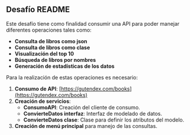 ## Desafío README

Este desafío tiene como finalidad consumir una API para poder manejar diferentes operaciones tales como:
   - **Consulta de libros como json**
   - **Consulta de libros como clase**
   - **Visualización del top 10**
   - **Búsqueda de libros por nombres**
   - **Generación de estadísticas de los datos**

Para la realización de estas operaciones es necesario:
1. **Consumo de API**: [https://gutendex.com/books](https://gutendex.com/books)
2. **Creación de servicios**:
   - **ConsumoAPI**: Creación del cliente de consumo.
   - **ConvierteDatos interfaz**: Interfaz de modelado de datos.
   - **ConvierteDatos clase**: Clase para definir los atributos del modelo.
3. **Creación de menú principal** para manejo de las consultas.
